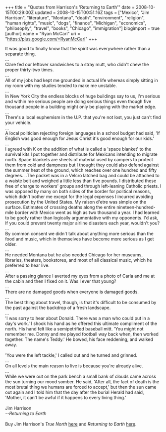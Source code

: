 +++
title = "Quotes from Harrison's 'Returning to Earth'"
date = 2008-10-15T00:29:00Z
updated = 2008-10-15T00:51:16Z
tags = ["Mexico", "Jim Harrison", "literature", "Montana", "death", "environment", "religion", "human rights", "music", "dogs", "finance", "Michigan", "economics", "philosophy", "travel", "books", "Chicago", "immigration"]
blogimport = true
[author]
	name = "Ryan McCarl"
	uri = "https://plus.google.com/+RyanMcCarl"
+++

It was good to finally know that the spirit was everywhere rather than a separate thing.<br />...<br />Clare fed our leftover sandwiches to a stray mutt, who didn't chew the proper thirty-two times.<br />...<br />All of my jobs had kept me grounded in actual life whereas simply sitting in my room with my studies tended to make me unstable.<br />...<br />In New York City the endless blocks of huge buildings say to us, I'm serious and within me serious people are doing serious things even though five thousand people in a building might only be playing with the market edge.<br />...<br />There's a local euphemism in the U.P. that you're not lost, you just can't find your vehicle.<br />...<br />A local politician rejecting foreign languages in a school budget had said, 'If English was good enough for Jesus Christ it's good enough for our kids.'<br />...<br />I agreed with K on the addition of what is called a 'space blanket' to the survival kits I put together and distribute for Mexicans intending to migrate north.  Space blankets are sheets of material used by campers to protect them from cold and dampness but I thought they could also defend against the summer heat of the ground, which reaches over one hundred and fifty degrees.  ..The packet was in a Velcro latched bag and could be attached to a waiste belt and weighed a little less than five pounds.  I distributed these free of charge to workers' groups and through left-leaning Catholic priests.  I was opposed by many on both sides of the border for political reasons, which didn't bother me except for the legal expenses I incurred avoiding prosecution by the United States.  My raison d'etre was simple on the surface.  Estimates of crossing deaths along the entire nineteen-hundred-mile border with Mexico went as high as two thousand a year.  I had learned to be goofy rather than logically argumentative with my opponents.  I'd ask, If you could prevent twenty major airline disasters each year, wouldn't you?<br />...<br />By common consent we didn't talk about anything more serious than the food and music, which in themselves have become more serious as I get older.<br />...<br />He needed Montana but he also needed Chicago for her museums, libraries, theaters, bookstores, and most of all classical music, which he preferred to hear live.<br />...<br />After a passing glance I averted my eyes from a photo of Carla and me at the cabin and then I fixed on it.  Was I ever that young?<br />...<br />There are no damaged goods when everyone is damaged goods.<br />...<br />The best thing about travel, though, is that it's difficult to be consumed by the past against the backdrop of a fresh landscape.<br />...<br />'I was sorry to hear about Donald.  There was a man who could put in a day's work.' I shook his hand as he offered this ultimate compliment of the north.  His hand felt like a semipetrified baseball mitt.  'You might not remember me.  Donny and me played football way back when, then worked together.  The name's Teddy.'  He bowed, his face reddening, and walked away.<br /><br />'You were the left tackle,' I called out and he turned and grinned.<br />...<br />On all levels the main reason to live is because you're already alive.<br />...<br />While we were out on the park bench a small bank of clouds came across the sun turning our mood somber.  He said, 'After all, the fact of death is the most brutal thing we humans are forced to accept,' but then the sun came out again and I told him that the day after the burial Herald had said, 'Mother, it can't be awful if it happens to every living thing.'<br /><br />Jim Harrison<br />  --<em>Returning to Earth</em><br /><br />Buy Jim Harrison's <em>True North</em> <a href="http://search.barnesandnoble.com/Returning-to-Earth/Jim-Harrison/e/9780802143310/?itm=3">here</a> and <em>Returning to Earth</em> <a href="http://search.barnesandnoble.com/True-North/Jim-Harrison/e/9780802142061/?itm=1">here</a>.
